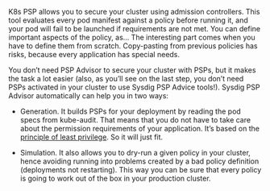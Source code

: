 K8s PSP allows you to secure your cluster using admission controllers. This tool evaluates every pod manifest against a policy before running it, and your pod will fail to be launched if requirements are not met. You can define important aspects of the policy, as… The interesting part comes when you have to define them from scratch. Copy-pasting from previous policies has risks, because every application has special needs.

You don’t need PSP Advisor to secure your cluster with PSPs, but it makes the task a lot easier (also, as you’ll see on the last step, you don’t need PSPs activated in your cluster to use Sysdig PSP Advice tools!). Sysdig PSP Advisor automatically can help you in two ways:

 - Generation. It builds PSPs for your deployment by reading the pod specs from kube-audit. That means that you do not have to take care about the permission requirements of your application. It’s based on the [principle of least privilege](https://en.wikipedia.org/wiki/Principle_of_least_privilege). So it will just fit.

 - Simulation. It also allows you to dry-run a given policy in your cluster, hence avoiding running into problems created by a bad policy definition (deployments not restarting). This way you can be sure that every policy is going to work out of the box in your production cluster. 
